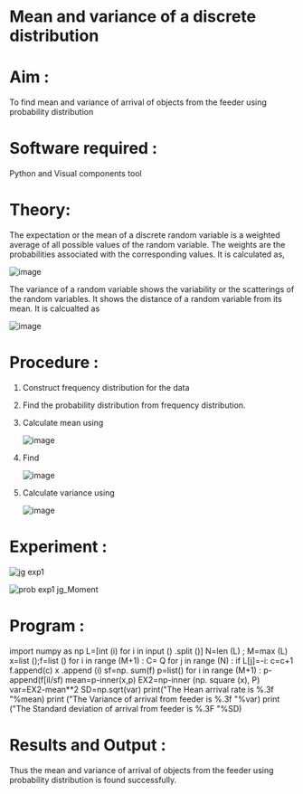 #  Mean and variance of a discrete  distribution


# Aim : 

To find mean and variance of arrival of objects from the feeder using probability distribution


# Software required :  

Python and Visual components tool

# Theory:

The expectation or the mean of a discrete random variable is a weighted average of all possible
values of the random variable. The weights are the probabilities associated with the corresponding values. 
It is calculated as,

![image](https://user-images.githubusercontent.com/103921593/192938463-e34177f4-f188-48a0-bda2-8f6d1d660ed2.png)

The variance of a random variable shows the variability or the scatterings of the random variables.
It shows the distance of a random variable from its mean. It is calcualted as

![image](https://user-images.githubusercontent.com/103921593/192938695-99fedc01-34d5-4d36-84df-5880e766ed0c.png)


# Procedure :

1. Construct frequency distribution for the data

2. Find the  probability distribution from frequency distribution.

3. Calculate mean using 
   
   ![image](https://user-images.githubusercontent.com/103921593/192940431-03b81777-c54d-4286-b4f4-82dfe7666b4c.png)

4. Find  
   
      ![image](https://user-images.githubusercontent.com/103921593/192940255-2d9dd746-6875-4a6d-877b-6da6cdb96ab1.png)

5.  Calculate variance using 
  
      ![image](https://user-images.githubusercontent.com/103921593/192942852-913550a9-fabe-4a55-b956-0487b18bbd97.png)


# Experiment :


![jg exp1](https://user-images.githubusercontent.com/94154854/192947894-558fcea1-753c-469a-80fd-ab4b59e6e483.png)


![prob exp1 jg_Moment](https://user-images.githubusercontent.com/94154854/192947916-9505eac7-ab24-49e4-aa9e-de525b5f1e9d.jpg)



# Program :
import numpy as np
L=[int (i) for i in input () .split ()]
N=len (L) ; M=max (L)
x=list ();f=list ()
for i in range (M+1) :
C= Q
for j in range (N) :
if L[j]=-i:
c=c+1
f.append(c)
x .append (i)
sf=np. sum(f)
p=list()
for i in range (M+1) :
p-append(f[il/sf)
mean=p-inner(x,p)
EX2=np-inner (np. square (x), P)
var=EX2-mean**2
SD=np.sqrt(var)
print("The Hean arrival rate is %.3f "%mean)
print ("The Variance of arrival from feeder is %.3f
"%var)
print ("The Standard deviation of arrival from feeder is %.3F
"%SD)




# Results and Output : 
 Thus the mean and variance of arrival of objects from the feeder using probability distribution is found successfully.
